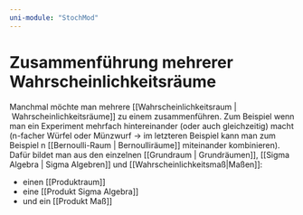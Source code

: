 ```yaml
---
uni-module: "StochMod"
---
```

# Zusammenführung mehrerer Wahrscheinlichkeitsräume

Manchmal möchte man mehrere [[Wahrscheinlichkeitsraum | Wahrscheinlichkeitsräume]] zu einem zusammenführen. Zum Beispiel wenn man ein Experiment mehrfach hintereinander (oder auch gleichzeitig) macht (n-facher Würfel oder Münzwurf → im letzteren Beispiel kann man zum Beispiel n [[Bernoulli-Raum | Bernoulliräume]] miteinander kombinieren).
Dafür bildet man aus den einzelnen [[Grundraum | Grundräumen]], [[Sigma Algebra | Sigma Algebren]] und [[Wahrscheinlichkeitsmaß|Maßen]]:

- einen [[Produktraum]]
- eine [[Produkt Sigma Algebra]]
- und ein [[Produkt Maß]]
